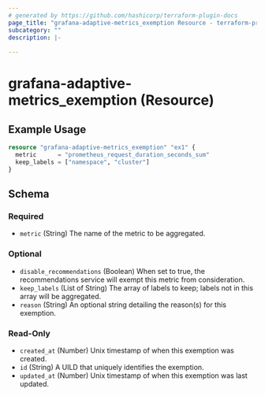 ```yaml
---
# generated by https://github.com/hashicorp/terraform-plugin-docs
page_title: "grafana-adaptive-metrics_exemption Resource - terraform-provider-grafana-adaptive-metrics"
subcategory: ""
description: |-
  
---
```


# grafana-adaptive-metrics_exemption (Resource)



## Example Usage

```terraform
resource "grafana-adaptive-metrics_exemption" "ex1" {
  metric      = "prometheus_request_duration_seconds_sum"
  keep_labels = ["namespace", "cluster"]
}
```

<!-- schema generated by tfplugindocs -->
## Schema

### Required

- `metric` (String) The name of the metric to be aggregated.

### Optional

- `disable_recommendations` (Boolean) When set to true, the recommendations service will exempt this metric from consideration.
- `keep_labels` (List of String) The array of labels to keep; labels not in this array will be aggregated.
- `reason` (String) An optional string detailing the reason(s) for this exemption.

### Read-Only

- `created_at` (Number) Unix timestamp of when this exemption was created.
- `id` (String) A UILD that uniquely identifies the exemption.
- `updated_at` (Number) Unix timestamp of when this exemption was last updated.
